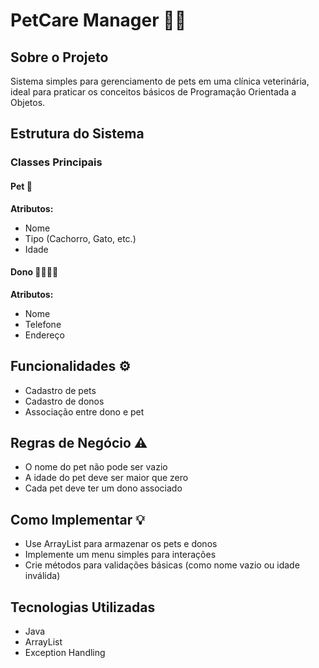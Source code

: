 # PetCare Manager 🐶🐱

## Sobre o Projeto
Sistema simples para gerenciamento de pets em uma clínica veterinária, ideal para praticar os conceitos básicos de Programação Orientada a Objetos.

## Estrutura do Sistema

### Classes Principais

#### Pet 🐾
**Atributos:**
- Nome
- Tipo (Cachorro, Gato, etc.)
- Idade

#### Dono 👨‍👩‍👧‍👦
**Atributos:**
- Nome
- Telefone
- Endereço

## Funcionalidades ⚙️
- Cadastro de pets
- Cadastro de donos
- Associação entre dono e pet

## Regras de Negócio ⚠️
- O nome do pet não pode ser vazio
- A idade do pet deve ser maior que zero
- Cada pet deve ter um dono associado

## Como Implementar 💡
- Use ArrayList para armazenar os pets e donos
- Implemente um menu simples para interações
- Crie métodos para validações básicas (como nome vazio ou idade inválida)

## Tecnologias Utilizadas
- Java
- ArrayList
- Exception Handling